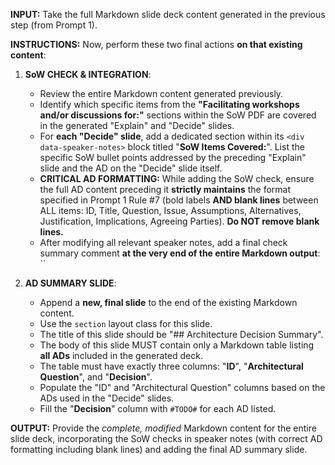 **INPUT:** Take the full Markdown slide deck content generated in the previous step (from Prompt 1).

**INSTRUCTIONS:** Now, perform these two final actions **on that existing content**:

1.  **SoW CHECK & INTEGRATION**:

    - Review the entire Markdown content generated previously.
    - Identify which specific items from the **"Facilitating workshops and/or discussions for:"** sections within the SoW PDF are covered in the generated "Explain" and "Decide" slides.
    - For **each "Decide" slide**, add a dedicated section within its `<div data-speaker-notes>` block titled "**SoW Items Covered:**". List the specific SoW bullet points addressed by the preceding "Explain" slide and the AD on the "Decide" slide itself.
    - **CRITICAL AD FORMATTING:** While adding the SoW check, ensure the full AD content preceding it **strictly maintains** the format specified in Prompt 1 Rule #7 (bold labels **AND blank lines** between ALL items: ID, Title, Question, Issue, Assumptions, Alternatives, Justification, Implications, Agreeing Parties). **Do NOT remove blank lines.**
    - After modifying all relevant speaker notes, add a final check summary comment **at the very end of the entire Markdown output**: ``

2.  **AD SUMMARY SLIDE**:
    - Append a **new, final slide** to the end of the existing Markdown content.
    - Use the `section` layout class for this slide.
    - The title of this slide should be "## Architecture Decision Summary".
    - The body of this slide MUST contain only a Markdown table listing **all ADs** included in the generated deck.
    - The table must have exactly three columns: "**ID**", "**Architectural Question**", and "**Decision**".
    - Populate the "ID" and "Architectural Question" columns based on the ADs used in the "Decide" slides.
    - Fill the "**Decision**" column with `#TODO#` for each AD listed.

**OUTPUT:** Provide the _complete, modified_ Markdown content for the entire slide deck, incorporating the SoW checks in speaker notes (with correct AD formatting including blank lines) and adding the final AD summary slide.
